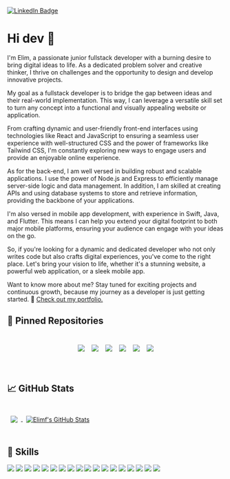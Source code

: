 [![LinkedIn Badge](https://img.shields.io/badge/LinkedIn-Profile-informational?style=flat&logo=linkedin&logoColor=white&color=0D76A8)]([https://www.linkedin.com/in/braydon-coyer/](https://www.linkedin.com/in/elimflorvil/))


<div class="container">
        <h1>Hi dev 👋</h1>
        <p>I'm Elim, a passionate junior fullstack developer with a burning desire to bring digital ideas to life. As a dedicated problem solver and creative thinker, I thrive on challenges and the opportunity to design and develop innovative projects.</p>
        <p>My goal as a fullstack developer is to bridge the gap between ideas and their real-world implementation. This way, I can leverage a versatile skill set to turn any concept into a functional and visually appealing website or application.</p>
        <p>From crafting dynamic and user-friendly front-end interfaces using technologies like React and JavaScript to ensuring a seamless user experience with well-structured CSS and the power of frameworks like Tailwind CSS, I'm constantly exploring new ways to engage users and provide an enjoyable online experience.</p>
        <p>As for the back-end, I am well versed in building robust and scalable applications. I use the power of Node.js and Express to efficiently manage server-side logic and data management. In addition, I am skilled at creating APIs and using database systems to store and retrieve information, providing the backbone of your applications.</p>
        <p>I'm also versed in mobile app development, with experience in Swift, Java, and Flutter. This means I can help you extend your digital footprint to both major mobile platforms, ensuring your audience can engage with your ideas on the go.</p>
        <p>So, if you're looking for a dynamic and dedicated developer who not only writes code but also crafts digital experiences, you've come to the right place. Let's bring your vision to life, whether it's a stunning website, a powerful web application, or a sleek mobile app.</p>
        <p>Want to know more about me? Stay tuned for exciting projects and continuous growth, because my journey as a developer is just getting started. 🤤 <a href="https://elimf.github.io/">Check out my portfolio.</a></p>
    </div>


## 📌 Pinned Repositories

<br>

<div style="display: flex; flex-wrap: wrap; justify-content: center;">
  <a href="https://github.com/elimf/Calculatrice">
    <img align="center" style="margin: 0.5rem;" src="https://github-readme-stats.vercel.app/api/pin/?username=elimf&repo=Calculatrice&theme=dracula" />
  </a>

  <a href="https://github.com/elimf/SneakersAddict">
    <img align="center" style="margin: 0.5rem;" src="https://github-readme-stats.vercel.app/api/pin/?username=elimf&repo=SneakersAddict&theme=dracula" />
  </a>

  <a href="https://github.com/elimf/CodingShop">
    <img align="center" style="margin: 0.5rem;" src="https://github-readme-stats.vercel.app/api/pin/?username=elimf&repo=CodingShop&theme=dracula" />
  </a>

  <a href="https://github.com/elimf/Instagram">
    <img align="center" style="margin: 0.5rem;" src="https://github-readme-stats.vercel.app/api/pin/?username=elimf&repo=Instagram&theme=dracula" />
  </a>

  <a href="https://github.com/elimf/projectCodeur">
    <img align="center" style="margin: 0.5rem;" src="https://github-readme-stats.vercel.app/api/pin/?username=elimf&repo=elimf.github.io&theme=dracula" />
  </a>
  <a href="https://github.com/elimf/Etch-a-sketch">
    <img align="center" style="margin: 0.5rem;" src="https://github-readme-stats.vercel.app/api/pin/?username=elimf&repo=Etch-a-sketch&theme=dracula" />
  </a>
</div>

<br>
<br>

## &#x1f4c8; GitHub Stats

<br>

<a href="https://elimf-portfolio.vercel.app/">
  <img align="center" style="margin:0.5rem" src="https://github-readme-stats.vercel.app/api/top-langs/?username=elimf&theme=dracula" />
</a>

<a href="https://github.com/elimf">
  <img align="center" style="margin:0.5rem" src="https://github-readme-stats.vercel.app/api?username=elimf&show_icons=true&line_height=27&count_private=true&theme=dracula" alt="Elimf's GitHub Stats" />
</a>

<br>
<br>

## 💼 Skills

![](https://img.shields.io/badge/Code-React-informational?style=flat&logo=react&logoColor=white&color=4AB197)
![](https://img.shields.io/badge/Code-JavaScript-informational?style=flat&logo=JavaScript&logoColor=white&color=4AB197)
![](https://img.shields.io/badge/Visual_Studio_Code-0078D4?style=for-the-badge&logo=visual%20studio%20code&logoColor=white)
![](https://img.shields.io/badge/Style-CSS-informational?style=flat&logo=css3&logoColor=white&color=4AB197)
![](https://img.shields.io/badge/Style-Tailwind-informational?style=flat&logo=Tailwind-CSS&logoColor=white&color=4AB197)
![](https://img.shields.io/badge/Flutter-02569B?style=for-the-badge&logo=flutter&logoColor=white)
![](https://img.shields.io/badge/Tools-NPM-informational?style=flat&logo=npm&logoColor=white&color=4AB197)
![](https://img.shields.io/badge/Tools-Postman-informational?style=flat&logo=Postman&logoColor=white&color=4AB197)
![](https://img.shields.io/badge/Tools-GitHub-informational?style=flat&logo=GitHub&logoColor=white&color=4AB197)
![](https://img.shields.io/badge/Tools-Bitbucket-informational?style=flat&logo=Bitbucket&logoColor=white&color=4AB197)
![](https://img.shields.io/badge/Tools-Jira-informational?style=flat&logo=Jira-Software&logoColor=white&color=4AB197)
![](https://img.shields.io/badge/Style-Bootstrap-informational?style=flat&logo=bootstrap&logoColor=white&color=4AB197)
![](https://img.shields.io/badge/Code-Node.js-informational?style=flat&logo=node.js&logoColor=white&color=4AB197)
![](https://img.shields.io/badge/Code-Express-informational?style=flat&logo=express&logoColor=white&color=4AB197)
![](https://img.shields.io/badge/Code-Swift-informational?style=flat&logo=swift&logoColor=white&color=4AB197)
![](https://img.shields.io/badge/Code-Android-informational?style=flat&logo=android&logoColor=white&color=4AB197)
![](https://img.shields.io/badge/Code-Java-informational?style=flat&logo=java&logoColor=white&color=4AB197)
![](https://img.shields.io/badge/Code-Nest.js-informational?style=flat&logo=nest.js&logoColor=white&color=4AB197)


